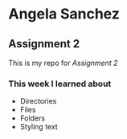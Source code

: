 # Angela Sanchez
## Assignment 2
This is my repo for *Assignment 2*
### **This week I learned about**
- Directories
- Files
- Folders
- Styling text
